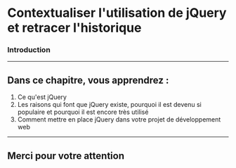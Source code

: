<!-- footer: Copyright 2017 © Glenn ROLLAND – Reproduction interdite -->

<link rel="stylesheet" href="../../assets/style.css" />

# Contextualiser l'utilisation de jQuery et retracer l'historique

### Introduction

----

## Dans ce chapitre, vous apprendrez : 

1. Ce qu'est jQuery
2. Les raisons qui font que jQuery existe, pourquoi il est devenu si populaire et pourquoi il est encore très utilisé 
3. Comment mettre en place jQuery dans votre projet de développement web

----

## Merci pour votre attention 
